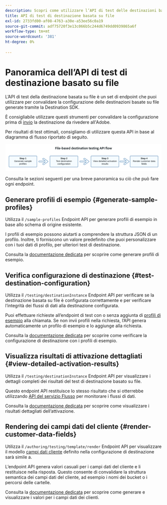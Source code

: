 ```yaml
---
description: Scopri come utilizzare l’API di test delle destinazioni basate su file per convalidare la configurazione delle destinazioni basate su file create tramite Destination SDK.
title: API di test di destinazione basata su file
exl-id: 2733fd00-af08-4763-a30e-a53ee56c0a19
source-git-commit: adf75720f3e13c066b5c244d6749dd0939865a6f
workflow-type: tm+mt
source-wordcount: '381'
ht-degree: 0%

---
```



# Panoramica dell’API di test di destinazione basato su file

L’API di test della destinazione basata su file è un set di endpoint che puoi utilizzare per convalidare la configurazione delle destinazioni basate su file generate tramite la Destination SDK.

È consigliabile utilizzare questi strumenti per convalidare la configurazione prima di [invio](../../guides/submit-destination.md) la destinazione da rivedere all&#39;Adobe.

Per risultati di test ottimali, consigliamo di utilizzare questa API in base al diagramma di flusso riportato di seguito.

![Diagramma che mostra il flusso di test di destinazione consigliato](../../assets/testing-api/batch-destinations/file-based-testing-flow.png)

Consulta le sezioni seguenti per una breve panoramica su ciò che può fare ogni endpoint.

## Generare profili di esempio {#generate-sample-profiles}

Utilizza il `/sample-profiles` Endpoint API per generare profili di esempio in base allo schema di origine esistente.

I profili di esempio possono aiutarti a comprendere la struttura JSON di un profilo. Inoltre, ti forniscono un valore predefinito che puoi personalizzare con i tuoi dati di profilo, per ulteriori test di destinazione.

Consulta la [documentazione dedicata](file-based-sample-profile-generation-api.md) per scoprire come generare profili di esempio.

## Verifica configurazione di destinazione {#test-destination-configuration}

Utilizza il `/testing/destinationInstance` Endpoint API per verificare se la destinazione basata su file è configurata correttamente e per verificare l’integrità dei flussi di dati alla destinazione configurata.

Puoi effettuare richieste all’endpoint di test con o senza aggiunta di [profili di esempio](file-based-sample-profile-generation-api.md) alla chiamata. Se non invii profili nella richiesta, l’API genera automaticamente un profilo di esempio e lo aggiunge alla richiesta.

Consulta la [documentazione dedicata](file-based-destination-testing-api.md) per scoprire come verificare la configurazione di destinazione con i profili di esempio.

## Visualizza risultati di attivazione dettagliati {#view-detailed-activation-results}

Utilizza il `/testing/destinationInstance` Endpoint API per visualizzare i dettagli completi dei risultati del test di destinazione basato su file.

Questo endpoint API restituisce lo stesso risultato che si otterrebbe utilizzando [API del servizio Flusso](../../../api/update-destination-dataflows.md) per monitorare i flussi di dati.

Consulta la [documentazione dedicata](file-based-destination-results-api.md) per scoprire come visualizzare i risultati dettagliati dell’attivazione.

## Rendering dei campi dati del cliente {#render-customer-data-fields}

Utilizza il `/authoring/testing/template/render` Endpoint API per visualizzare il modello [campi dati cliente](../../functionality/destination-configuration/customer-data-fields.md) definito nella configurazione di destinazione sarà simile a.

L’endpoint API genera valori casuali per i campi dati del cliente e li restituisce nella risposta. Questo consente di convalidare la struttura semantica dei campi dati del cliente, ad esempio i nomi dei bucket o i percorsi delle cartelle.

Consulta la [documentazione dedicata](file-based-render-template-api.md) per scoprire come generare e visualizzare i valori per i campi dati dei clienti.

